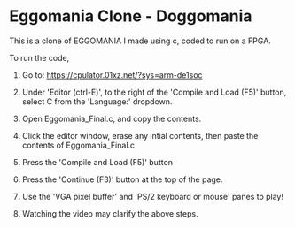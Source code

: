 # Eggomania Clone - Doggomania
This is a clone of EGGOMANIA I made using c, coded to run on a FPGA.

To run the code, 


1) Go to: https://cpulator.01xz.net/?sys=arm-de1soc
2) Under 'Editor (ctrl-E)', to the right of the 'Compile and Load (F5)' button, select C from the 'Language:' dropdown.
3) Open Eggomania_Final.c, and copy the contents.
4) Click the editor window, erase any intial contents, then paste the contents of Eggomania_Final.c
5) Press the 'Compile and Load (F5)' button
6) Press the 'Continue (F3)' button at the top of the page.
7) Use the 'VGA pixel buffer' and 'PS/2 keyboard or mouse' panes to play!

8) Watching the video may clarify the above steps.
